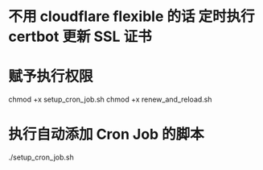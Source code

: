 # 不用 cloudflare flexible 的话 定时执行 certbot 更新 SSL 证书

# 赋予执行权限

chmod +x setup_cron_job.sh
chmod +x renew_and_reload.sh

# 执行自动添加 Cron Job 的脚本

./setup_cron_job.sh
